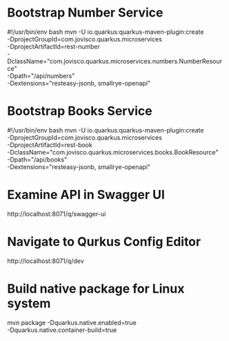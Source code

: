 # Bootstrap Number Service

#!/usr/bin/env bash
mvn -U io.quarkus:quarkus-maven-plugin:create \
 -DprojectGroupId=com.jovisco.quarkus.microservices \
 -DprojectArtifactId=rest-number \
 -DclassName="com.jovisco.quarkus.microservices.numbers.NumberResource" \
 -Dpath="/api/numbers" \
 -Dextensions="resteasy-jsonb, smallrye-openapi"

# Bootstrap Books Service

#!/usr/bin/env bash
mvn -U io.quarkus:quarkus-maven-plugin:create \
 -DprojectGroupId=com.jovisco.quarkus.microservices \
 -DprojectArtifactId=rest-book \
 -DclassName="com.jovisco.quarkus.microservices.books.BookResource" \
 -Dpath="/api/books" \
 -Dextensions="resteasy-jsonb, smallrye-openapi"

# Examine API in Swagger UI

http://localhost:8071/q/swagger-ui

# Navigate to Qurkus Config Editor

http://localhost:8071/q/dev

# Build native package for Linux system

mvn package -Dquarkus.native.enabled=true \
 -Dquarkus.native.container-build=true
